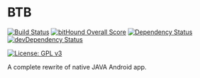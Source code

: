 # BTB

[![Build Status](https://travis-ci.org/Darkitty/BTB_ionic.svg?branch=master)](https://travis-ci.org/Darkitty/BTB_ionic)
[![bitHound Overall Score](https://www.bithound.io/github/Darkitty/BTB_ionic/badges/score.svg)](https://www.bithound.io/github/Darkitty/BTB_ionic)
[![Dependency Status](https://david-dm.org/Darkitty/btb_ionic.svg)](https://david-dm.org/Darkitty/btb_ionic)
[![devDependency Status](https://david-dm.org/Darkitty/btb_ionic/dev-status.svg)](https://david-dm.org/Darkitty/btb_ionic#info=devDependencies)

[![License: GPL v3](https://img.shields.io/badge/License-GPL%20v3-blue.svg)](/LICENSE)

A complete rewrite of native JAVA Android app.
